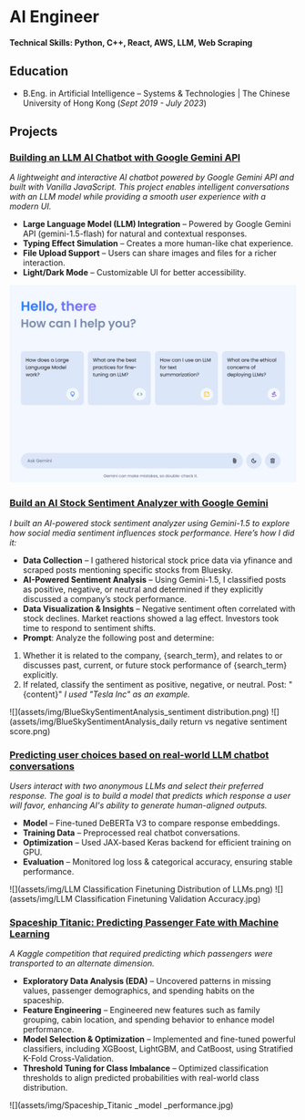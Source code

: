 # AI Engineer

#### Technical Skills: Python, C++, React, AWS, LLM, Web Scraping

## Education
- B.Eng. in Artificial Intelligence – Systems & Technologies | The Chinese University of Hong Kong (_Sept 2019 - July 2023_)	

## Projects
### [Building an LLM AI Chatbot with Google Gemini API](https://github.com/JeffereyWu-AI/gemini-ai-chatbot) 
_A lightweight and interactive AI chatbot powered by Google Gemini API and built with Vanilla JavaScript. This project enables intelligent conversations with an LLM model while providing a smooth user experience with a modern UI._
- **Large Language Model (LLM) Integration** – Powered by Google Gemini API (gemini-1.5-flash) for natural and contextual responses.
- **Typing Effect Simulation** – Creates a more human-like chat experience.
- **File Upload Support** – Users can share images and files for a richer interaction.
- **Light/Dark Mode** – Customizable UI for better accessibility.

![](assets/img/gemini-ai-chatbot.png)

### [Build an AI Stock Sentiment Analyzer with Google Gemini](https://github.com/JeffereyWu-AI/BlueSkySentimentAnalysis) 
_I built an AI-powered stock sentiment analyzer using Gemini-1.5 to explore how social media sentiment influences stock performance. Here’s how I did it:_
- **Data Collection** – I gathered historical stock price data via yfinance and scraped posts mentioning specific stocks from Bluesky.
- **AI-Powered Sentiment Analysis** – Using Gemini-1.5, I classified posts as positive, negative, or neutral and determined if they explicitly discussed a company’s stock performance.
- **Data Visualization & Insights** – Negative sentiment often correlated with stock declines. Market reactions showed a lag effect. Investors took time to respond to sentiment shifts.
- **Prompt**:
Analyze the following post and determine:
1. Whether it is related to the company, {search_term}, and relates to or discusses past, current, or future stock performance of {search_term} explicitly.
2. If related, classify the sentiment as positive, negative, or neutral.
Post: "{content}"
_I used "Tesla Inc" as an example._

![](assets/img/BlueSkySentimentAnalysis_sentiment distribution.png)
![](assets/img/BlueSkySentimentAnalysis_daily return vs negative sentiment score.png)

### [Predicting user choices based on real-world LLM chatbot conversations](https://github.com/JeffereyWu-AI/LLM-Classification-Finetuning-Kaggle) 
_Users interact with two anonymous LLMs and select their preferred response. The goal is to build a model that predicts which response a user will favor, enhancing AI's ability to generate human-aligned outputs._
- **Model** – Fine-tuned DeBERTa V3 to compare response embeddings.
- **Training Data** – Preprocessed real chatbot conversations.
- **Optimization** – Used JAX-based Keras backend for efficient training on GPU.
- **Evaluation** – Monitored log loss & categorical accuracy, ensuring stable performance.

![](assets/img/LLM Classification Finetuning Distribution of LLMs.png)
![](assets/img/LLM Classification Finetuning Validation Accuracy.jpg)


### [Spaceship Titanic: Predicting Passenger Fate with Machine Learning](https://github.com/JeffereyWu-AI/Spaceship-Titanic-Kaggle) 
_A Kaggle competition that required predicting which passengers were transported to an alternate dimension._
- **Exploratory Data Analysis (EDA)** – Uncovered patterns in missing values, passenger demographics, and spending habits on the spaceship.
- **Feature Engineering** – Engineered new features such as family grouping, cabin location, and spending behavior to enhance model performance.
- **Model Selection & Optimization** – Implemented and fine-tuned powerful classifiers, including XGBoost, LightGBM, and CatBoost, using Stratified K-Fold Cross-Validation.
- **Threshold Tuning for Class Imbalance** – Optimized classification thresholds to align predicted probabilities with real-world class distribution.

![](assets/img/Spaceship_Titanic _model _performance.jpg)
